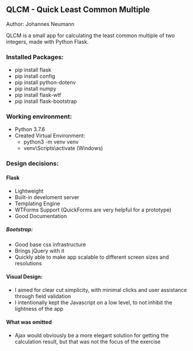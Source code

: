 ## QLCM - Quick Least Common Multiple

Author: Johannes Neumann

QLCM is a small app for calculating the least common multiple of two integers, made with Python Flask. 

### Installed Packages:
* pip install flask
* pip install config
* pip install python-dotenv
* pip install numpy
* pip install flask-wtf
* pip install flask-bootstrap

### Working environment:
* Python 3.7.6
* Created Virtual Environment:
  * python3 -m venv venv
  * venv\Scripts\activate (Windows)

### Design decisions:

#### Flask
 * Lightweight
 * Built-in develoment server
 * Templating Engine 
 * WTForms Support (QuickForms are very helpful for a prototype)
 * Good Documentation

##### Bootstrap:
* Good base css infrastructure
* Brings jQuery with it
* Quickly able to make app scalable to different screen sizes and resolutions

#### Visual Design:
* I aimed for clear cut simplicity, with minimal clicks and user assistance through field validation
* I intentionally kept the Javascript on a low level, to not inhibit the lightness of the app

#### What was omitted
* Ajax would obviously be a more elegant solution for getting the calculation result, but that was not the focus of the exercise
